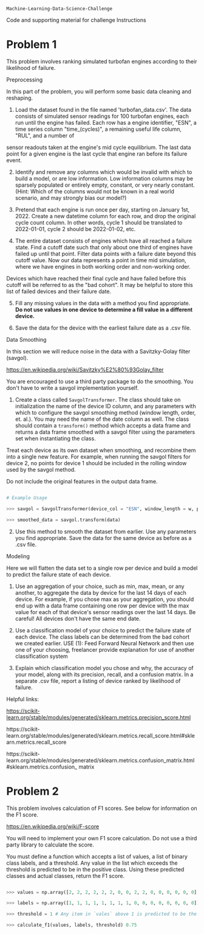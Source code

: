     Machine-Learning-Data-Science-Challenge
Code and supporting material for challenge
Instructions







Problem 1
=========



This problem involves ranking simulated turbofan engines according to their likelihood of failure.



Preprocessing





In this part of the problem, you will perform some basic data cleaning and reshaping.



1.	Load the dataset found in the file named 'turbofan_data.csv'. The data consists of simulated sensor readings for 100 turbofan engines, each run until the engine has failed. Each row has a engine identifier, "ESN", a time series column "time_(cycles)", a remaining useful life column, "RUL", and a number of
 
sensor readouts taken at the engine's mid cycle equilibrium. The last data point for a given engine is the last cycle that engine ran before its failure event.


2.	Identify and remove any columns which would be invalid with which to build a model, or are low information. Low information columns may be sparsely populated or entirely empty, constant, or very nearly constant. (Hint: Which of the columns would not be known in a real world scenario, and may strongly bias our model?)


3.	Pretend that each engine is run once per day, starting on January 1st, 2022. Create a new datetime column for each row, and drop the original cycle count column. In other words, cycle 1 should be translated to 2022-01-01, cycle 2 should be 2022-01-02, etc.


4.	The entire dataset consists of engines which have all reached a failure state. Find a cutoff date such that only about one third of engines have failed up until that point. Filter data points with a failure date beyond this cutoff value. Now our data represents a point in time mid simulation, where we have engines in both working order and non-working order.


Devices which have reached their final cycle and have failed before this cutoff will be referred to as the "bad cohort". It may be helpful to store this list of failed devices and their failure date.


5.	Fill any missing values in the data with a method you find appropriate. **Do not use values in one device to determine a fill value in a different device.**


6.	Save the data for the device with the earliest failure date as a .csv file.



Data Smoothing





In this section we will reduce noise in the data with a Savitzky-Golay filter (savgol).
 
https://en.wikipedia.org/wiki/Savitzky%E2%80%93Golay_filter



You are encouraged to use a third party package to do the smoothing. You don't have to write a savgol implementation yourself.


1.	Create a class called `SavgolTransformer`. The class should take on initialization the name of the device ID column, and any parameters with which to configure the savgol smoothing method (window length, order, et. al.). You may need the name of the date column as well. The class should contain a
`transform()` method which accepts a data frame and returns a data frame smoothed with a savgol filter using the parameters set when instantiating the class.


Treat each device as its own dataset when smoothing, and recombine them into a single new feature. For example, when running the savgol filters for device 2, no points for device 1 should be included in the rolling window used by the savgol method.


Do not include the original features in the output data frame.



```python

# Example Usage

>>> savgol = SavgolTransformer(device_col = "ESN", window_length = w, polyorder = p, deriv = d)

>>> smoothed_data = savgol.transform(data)

```



2.	Use this method to smooth the dataset from earlier. Use any parameters you find appropriate. Save the data for the same device as before as a .csv file.
 
Modeling





Here we will flatten the data set to a single row per device and build a model to predict the failure state of each device.


1.	Use an aggregation of your choice, such as min, max, mean, or any another, to aggregate the data by device for the last 14 days of each device. For example, if you chose max as your aggregation, you should end up with a data frame containing one row per device with the max value for each of that device's sensor readings over the last 14 days. Be careful! All devices don't have the same end date.


2.	Use a classification model of your choice to predict the failure state of each device. The class labels can be determined from the bad cohort we created earlier. USE (1): Feed Forward Neural Network and then use one of your choosing, freelancer provide explanation for use of another classification system


3.	Explain which classification model you chose and why, the accuracy of your model, along with its precision, recall, and a confusion matrix. In a separate .csv file, report a listing of device ranked by likelihood of failure.


Helpful links:

https://scikit-learn.org/stable/modules/generated/sklearn.metrics.precision_score.html

https://scikit- learn.org/stable/modules/generated/sklearn.metrics.recall_score.html#sklearn.metrics.recall_score

https://scikit- learn.org/stable/modules/generated/sklearn.metrics.confusion_matrix.html#sklearn.metrics.confusion_ matrix
 


Problem 2
=========



This problem involves calculation of F1 scores. See below for information on the F1 score.



https://en.wikipedia.org/wiki/F-score



You will need to implement your own F1 score calculation. Do not use a third party library to calculate the score.


You must define a function which accepts a list of values, a list of binary class labels, and a threshold. Any value in the list which exceeds the threshold is predicted to be in the positive class. Using these predicted classes and actual classes, return the F1 score.


```python

>>> values = np.array([2, 2, 2, 2, 2, 2, 0, 0, 2, 2, 0, 0, 0, 0, 0, 0])

>>> labels = np.array([1, 1, 1, 1, 1, 1, 1, 1, 0, 0, 0, 0, 0, 0, 0, 0])

>>> threshold = 1 # Any item in `vales` above 1 is predicted to be the positive class.

>>> calculate_f1(values, labels, threshold) 0.75
```
